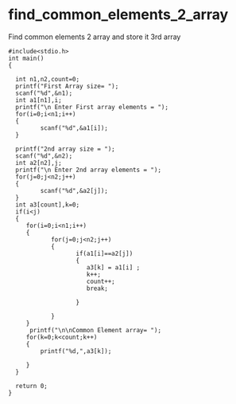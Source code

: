 # find_common_elements_2_array
Find common elements 2 array and store it 3rd array




    #include<stdio.h>
    int main()
    {
    
      int n1,n2,count=0;
      printf("First Array size= ");
      scanf("%d",&n1);
      int a1[n1],i;
      printf("\n Enter First array elements = ");
      for(i=0;i<n1;i++)
      {
             scanf("%d",&a1[i]);
      }
    
      printf("2nd array size = ");
      scanf("%d",&n2);
      int a2[n2],j;
      printf("\n Enter 2nd array elements = ");
      for(j=0;j<n2;j++)
      {
             scanf("%d",&a2[j]);
      }
      int a3[count],k=0;
      if(i<j)
      {
         for(i=0;i<n1;i++)
         {
                for(j=0;j<n2;j++)
                {
                       if(a1[i]==a2[j])
                       {
                          a3[k] = a1[i] ;
                          k++;
                          count++;
                          break;
    
                       }
    
                }
         }
          printf("\n\nCommon Element array= ");
         for(k=0;k<count;k++)
         {
             printf("%d,",a3[k]);
    
         }
      }
    
      return 0;
    }
    
